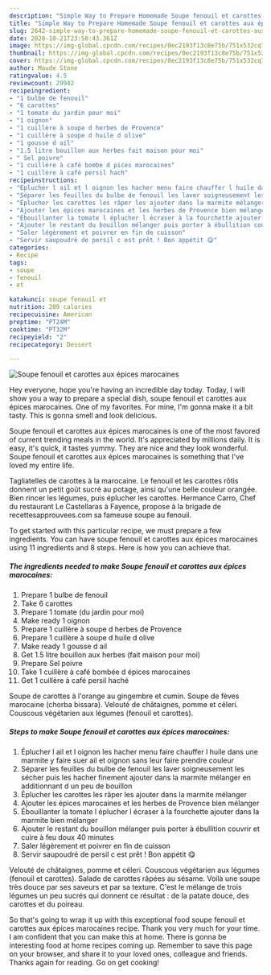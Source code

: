 ```yaml
---
description: "Simple Way to Prepare Homemade Soupe fenouil et carottes aux épices marocaines"
title: "Simple Way to Prepare Homemade Soupe fenouil et carottes aux épices marocaines"
slug: 2642-simple-way-to-prepare-homemade-soupe-fenouil-et-carottes-aux-epices-marocaines
date: 2020-10-21T23:50:43.361Z
image: https://img-global.cpcdn.com/recipes/0ec2193f13c8e75b/751x532cq70/soupe-fenouil-et-carottes-aux-epices-marocaines-photo-principale-de-la-recette.jpg
thumbnail: https://img-global.cpcdn.com/recipes/0ec2193f13c8e75b/751x532cq70/soupe-fenouil-et-carottes-aux-epices-marocaines-photo-principale-de-la-recette.jpg
cover: https://img-global.cpcdn.com/recipes/0ec2193f13c8e75b/751x532cq70/soupe-fenouil-et-carottes-aux-epices-marocaines-photo-principale-de-la-recette.jpg
author: Maude Stone
ratingvalue: 4.5
reviewcount: 29942
recipeingredient:
- "1 bulbe de fenouil"
- "6 carottes"
- "1 tomate du jardin pour moi"
- "1 oignon"
- "1 cuillère à soupe d herbes de Provence"
- "1 cuillère à soupe d huile d olive"
- "1 gousse d ail"
- "1.5 litre bouillon aux herbes fait maison pour moi"
- " Sel poivre"
- "1 cuillère à café bombe d pices marocaines"
- "1 cuillère à café persil hach"
recipeinstructions:
- "Éplucher l ail et l oignon les hacher menu faire chauffer l huile dans une marmite y faire suer ail et oignon sans leur faire prendre couleur"
- "Séparer les feuilles du bulbe de fenouil les laver soigneusement les sécher puis les hacher finement ajouter dans la marmite mélanger en additionnant d un peu de bouillon"
- "Éplucher les carottes les râper les ajouter dans la marmite mélanger"
- "Ajouter les épices marocaines et les herbes de Provence bien mélanger"
- "Ébouillanter la tomate l éplucher l écraser à la fourchette ajouter dans la marmite bien mélanger"
- "Ajouter le restant du bouillon mélanger puis porter à ébullition couvrir et cuire à feu doux 40 minutes"
- "Saler légèrement et poivrer en fin de cuisson"
- "Servir saupoudré de persil c est prêt ! Bon appétit 😋"
categories:
- Recipe
tags:
- soupe
- fenouil
- et

katakunci: soupe fenouil et 
nutrition: 209 calories
recipecuisine: American
preptime: "PT24M"
cooktime: "PT32M"
recipeyield: "2"
recipecategory: Dessert

---
```



![Soupe fenouil et carottes aux épices marocaines](https://img-global.cpcdn.com/recipes/0ec2193f13c8e75b/751x532cq70/soupe-fenouil-et-carottes-aux-epices-marocaines-photo-principale-de-la-recette.jpg)

Hey everyone, hope you're having an incredible day today. Today, I will show you a way to prepare a special dish, soupe fenouil et carottes aux épices marocaines. One of my favorites. For mine, I'm gonna make it a bit tasty. This is gonna smell and look delicious.

Soupe fenouil et carottes aux épices marocaines is one of the most favored of current trending meals in the world. It's appreciated by millions daily. It is easy, it's quick, it tastes yummy. They are nice and they look wonderful. Soupe fenouil et carottes aux épices marocaines is something that I've loved my entire life.

Tagliatelles de carottes à la marocaine. Le fenouil et les carottes rôtis donnent un petit goût sucré au potage, ainsi qu&#39;une belle couleur orangée. Bien rincer les légumes, puis éplucher les carottes. Hermance Carro, Chef du restaurant Le Castellaras à Fayence, propose à la brigade de recettesapprouvees.com sa fameuse soupe au fenouil.


To get started with this particular recipe, we must prepare a few ingredients. You can have soupe fenouil et carottes aux épices marocaines using 11 ingredients and 8 steps. Here is how you can achieve that.

<!--inarticleads1-->

##### The ingredients needed to make Soupe fenouil et carottes aux épices marocaines:

1. Prepare 1 bulbe de fenouil
1. Take 6 carottes
1. Prepare 1 tomate (du jardin pour moi)
1. Make ready 1 oignon
1. Prepare 1 cuillère à soupe d herbes de Provence
1. Prepare 1 cuillère à soupe d huile d olive
1. Make ready 1 gousse d ail
1. Get 1.5 litre bouillon aux herbes (fait maison pour moi)
1. Prepare  Sel poivre
1. Take 1 cuillère à café bombée d épices marocaines
1. Get 1 cuillère à café persil haché


Soupe de carottes à l&#39;orange au gingembre et cumin. Soupe de fèves marocaine (chorba bissara). Velouté de châtaignes, pomme et céleri. Couscous végétarien aux légumes (fenouil et carottes). 

<!--inarticleads2-->

##### Steps to make Soupe fenouil et carottes aux épices marocaines:

1. Éplucher l ail et l oignon les hacher menu faire chauffer l huile dans une marmite y faire suer ail et oignon sans leur faire prendre couleur
1. Séparer les feuilles du bulbe de fenouil les laver soigneusement les sécher puis les hacher finement ajouter dans la marmite mélanger en additionnant d un peu de bouillon
1. Éplucher les carottes les râper les ajouter dans la marmite mélanger
1. Ajouter les épices marocaines et les herbes de Provence bien mélanger
1. Ébouillanter la tomate l éplucher l écraser à la fourchette ajouter dans la marmite bien mélanger
1. Ajouter le restant du bouillon mélanger puis porter à ébullition couvrir et cuire à feu doux 40 minutes
1. Saler légèrement et poivrer en fin de cuisson
1. Servir saupoudré de persil c est prêt ! Bon appétit 😋


Velouté de châtaignes, pomme et céleri. Couscous végétarien aux légumes (fenouil et carottes). Salade de carottes râpées au sésame. Voilà une soupe très douce par ses saveurs et par sa texture. C&#39;est le mélange de trois légumes un peu sucrés qui donnent ce résultat : de la patate douce, des carottes et du poireau. 

So that's going to wrap it up with this exceptional food soupe fenouil et carottes aux épices marocaines recipe. Thank you very much for your time. I am confident that you can make this at home. There is gonna be interesting food at home recipes coming up. Remember to save this page on your browser, and share it to your loved ones, colleague and friends. Thanks again for reading. Go on get cooking!
